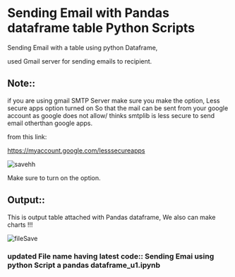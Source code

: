 # Sending Email with Pandas dataframe table Python Scripts 

Sending Email with a table using python Dataframe,

used Gmail server for sending emails to recipient.

## Note::
if you are using gmail SMTP Server make sure you make the option, Less secure apps option turned on So that the mail can be sent from your google account as google does not allow/ thinks smtplib is less secure to send email otherthan google apps.

from this link: 

https://myaccount.google.com/lesssecureapps 



![savehh](https://user-images.githubusercontent.com/27301175/69547293-50602280-0fbb-11ea-9a2b-f96a62927580.png)

Make sure to turn on the option.


## Output::

This is output table attached with Pandas dataframe, We also can make charts !!!

![fileSave](https://user-images.githubusercontent.com/27301175/69548060-a5506880-0fbc-11ea-9157-713d07d38da0.png)


### updated File name having latest code:: Sending Emai using python Script a pandas dataframe_u1.ipynb
